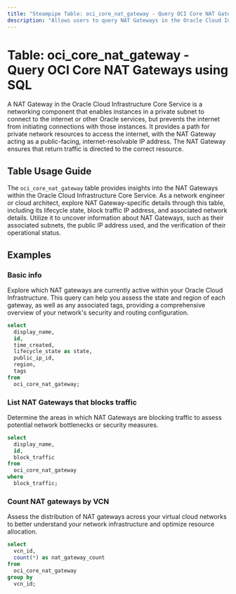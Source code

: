 ```yaml
---
title: "Steampipe Table: oci_core_nat_gateway - Query OCI Core NAT Gateways using SQL"
description: "Allows users to query NAT Gateways in the Oracle Cloud Infrastructure Core Service."
---
```


# Table: oci_core_nat_gateway - Query OCI Core NAT Gateways using SQL

A NAT Gateway in the Oracle Cloud Infrastructure Core Service is a networking component that enables instances in a private subnet to connect to the internet or other Oracle services, but prevents the internet from initiating connections with those instances. It provides a path for private network resources to access the internet, with the NAT Gateway acting as a public-facing, internet-resolvable IP address. The NAT Gateway ensures that return traffic is directed to the correct resource.

## Table Usage Guide

The `oci_core_nat_gateway` table provides insights into the NAT Gateways within the Oracle Cloud Infrastructure Core Service. As a network engineer or cloud architect, explore NAT Gateway-specific details through this table, including its lifecycle state, block traffic IP address, and associated network details. Utilize it to uncover information about NAT Gateways, such as their associated subnets, the public IP address used, and the verification of their operational status.

## Examples

### Basic info
Explore which NAT gateways are currently active within your Oracle Cloud Infrastructure. This query can help you assess the state and region of each gateway, as well as any associated tags, providing a comprehensive overview of your network's security and routing configuration.

```sql
select
  display_name,
  id,
  time_created,
  lifecycle_state as state,
  public_ip_id,
  region,
  tags
from
  oci_core_nat_gateway;
```


### List NAT Gateways that blocks traffic
Determine the areas in which NAT Gateways are blocking traffic to assess potential network bottlenecks or security measures.

```sql
select
  display_name,
  id,
  block_traffic
from
  oci_core_nat_gateway
where
  block_traffic;
```


### Count NAT gateways by VCN
Assess the distribution of NAT gateways across your virtual cloud networks to better understand your network infrastructure and optimize resource allocation.

```sql
select
  vcn_id,
  count(*) as nat_gateway_count
from
  oci_core_nat_gateway
group by
  vcn_id;
```